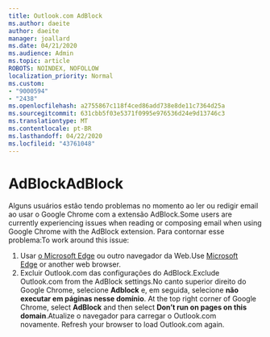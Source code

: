 ```yaml
---
title: Outlook.com AdBlock
ms.author: daeite
author: daeite
manager: joallard
ms.date: 04/21/2020
ms.audience: Admin
ms.topic: article
ROBOTS: NOINDEX, NOFOLLOW
localization_priority: Normal
ms.custom:
- "9000594"
- "2438"
ms.openlocfilehash: a2755867c118f4ced86add738e8de11c7364d25a
ms.sourcegitcommit: 631cbb5f03e5371f0995e976536d24e9d13746c3
ms.translationtype: MT
ms.contentlocale: pt-BR
ms.lasthandoff: 04/22/2020
ms.locfileid: "43761048"
---
```

# <a name="adblock"></a><span data-ttu-id="973a1-102">AdBlock</span><span class="sxs-lookup"><span data-stu-id="973a1-102">AdBlock</span></span>

<span data-ttu-id="973a1-103">Alguns usuários estão tendo problemas no momento ao ler ou redigir email ao usar o Google Chrome com a extensão AdBlock.</span><span class="sxs-lookup"><span data-stu-id="973a1-103">Some users are currently experiencing issues when reading or composing email when using Google Chrome with the AdBlock extension.</span></span> <span data-ttu-id="973a1-104">Para contornar esse problema:</span><span class="sxs-lookup"><span data-stu-id="973a1-104">To work around this issue:</span></span>

1. <span data-ttu-id="973a1-105">Usar [o Microsoft Edge](https://www.microsoft.com/windows/microsoft-edge) ou outro navegador da Web.</span><span class="sxs-lookup"><span data-stu-id="973a1-105">Use [Microsoft Edge](https://www.microsoft.com/windows/microsoft-edge) or another web browser.</span></span>
1. <span data-ttu-id="973a1-106">Excluir Outlook.com das configurações do AdBlock.</span><span class="sxs-lookup"><span data-stu-id="973a1-106">Exclude Outlook.com from the AdBlock settings.</span></span><span data-ttu-id="973a1-107">No canto superior direito do Google Chrome, selecione **Adblock** e, em seguida, selecione **não executar em páginas nesse domínio**.</span><span class="sxs-lookup"><span data-stu-id="973a1-107"> At the top right corner of Google Chrome, select **AdBlock** and then select **Don’t run on pages on this domain**.</span></span><span data-ttu-id="973a1-108">Atualize o navegador para carregar o Outlook.com novamente.</span><span class="sxs-lookup"><span data-stu-id="973a1-108"> Refresh your browser to load Outlook.com again.</span></span>